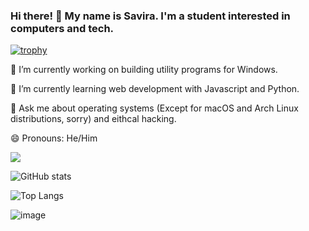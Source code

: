### Hi there! 👋 My name is Savira. I'm a student interested in computers and tech.
[![trophy](https://github-profile-trophy.vercel.app/?username=ItzSmudge)](https://github.com/ryo-ma/github-profile-trophy)

🔭 I’m currently working on building utility programs for Windows.

🌱 I’m currently learning web development with Javascript and Python.

💬 Ask me about operating systems (Except for macOS and Arch Linux distributions, sorry) and eithcal hacking.

😄 Pronouns: He/Him

![](https://komarev.com/ghpvc/?username=ItzSmudge)


![GitHub stats](https://github-readme-stats.vercel.app/api?username=ItzSmudge&theme=nord&show_icons=true)

![Top Langs](https://github-readme-stats.vercel.app/api/top-langs/?username=ItzSmudge&layout=compact&theme=nord)


![image](https://user-images.githubusercontent.com/74146327/184449447-7dd6b585-0437-4080-8413-8fb16d2b239b.png)

<!--
**ItzSmudge/ItzSmudge** is a ✨ _special_ ✨ repository because its `README.md` (this file) appears on your GitHub profile.

Here are some ideas to get you started:

- 🔭 I’m currently working on ...
- 🌱 I’m currently learning ...
- 👯 I’m looking to collaborate on ...
- 🤔 I’m looking for help with ...
- 💬 Ask me about ...
- 📫 How to reach me: ...
- 😄 Pronouns: ...
- ⚡ Fun fact: ...
-->

